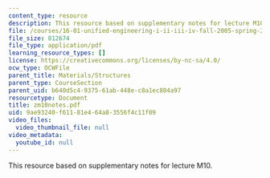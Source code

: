 ```yaml
---
content_type: resource
description: This resource based on supplementary notes for lecture M10.
file: /courses/16-01-unified-engineering-i-ii-iii-iv-fall-2005-spring-2006/9ae93240f61181e464a83556f4c11f09_zm10notes.pdf
file_size: 812674
file_type: application/pdf
learning_resource_types: []
license: https://creativecommons.org/licenses/by-nc-sa/4.0/
ocw_type: OCWFile
parent_title: Materials/Structures
parent_type: CourseSection
parent_uid: b640d5c4-9375-61ab-448e-c8a1ec804a97
resourcetype: Document
title: zm10notes.pdf
uid: 9ae93240-f611-81e4-64a8-3556f4c11f09
video_files:
  video_thumbnail_file: null
video_metadata:
  youtube_id: null
---
```

This resource based on supplementary notes for lecture M10.
